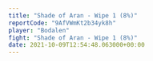 ```yaml
---
title: "Shade of Aran - Wipe 1 (8%)"
reportCode: "9AfVWmKt2b34yk8h"
player: "Bodalen"
fight: "Shade of Aran - Wipe 1 (8%)"
date: 2021-10-09T12:54:48.063000+00:00
---
```

